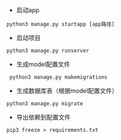- 启动app
```shell
python3 manage.py startapp [app路径]
```
- 启动项目
```shell
python3 manage.py runserver
```
- 生成model配置文件
```shell
 python3 manage.py makemigrations
```

- 生成数据库表（根据model配置文件）
```shell
python3 manage.py migrate
```
- 导出依赖到配置文件
```shell
pip3 freeze > requirements.txt
```